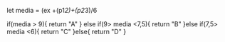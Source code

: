 let media = (ex +(p1*2)+(p2*3)/6
  
  if(media > 9){
    return "A"
  } else if(9> media <7,5){
    return "B"
  }else if(7,5> media <6){
    return "C"
  }else{
    return "D"
  }